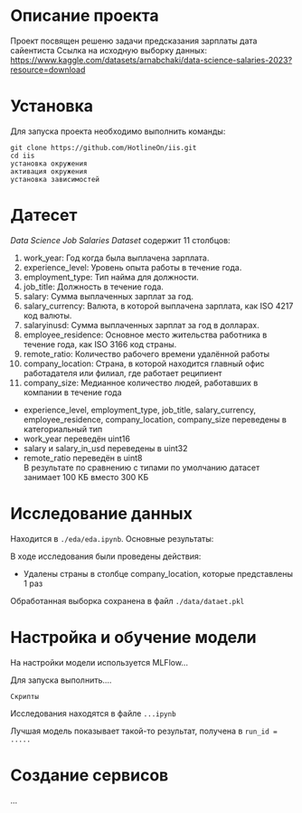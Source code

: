 # Описание проекта
Проект посвящен решеню задачи предсказания зарплаты дата сайентиста
Ссылка на исходную выборку данных: https://www.kaggle.com/datasets/arnabchaki/data-science-salaries-2023?resource=download

# Установка
Для запуска проекта необходимо выполнить команды:
```
git clone https://github.com/HotlineOn/iis.git
cd iis
установка окружения
активация окружения
установка зависимостей
```

# Датесет
*Data Science Job Salaries Dataset* содержит 11 столбцов:
1. work_year: Год когда была выплачена зарплата.
2. experience_level: Уровень опыта работы в течение года.
3. employment_type: Тип найма для должности.
4. job_title: Должность в течение года.
5. salary: Сумма выплаченных зарплат за год.
6. salary_currency: Валюта, в которой выплачена зарплата, как ISO 4217 код валюты.
7. salaryinusd: Сумма выплаченных зарплат за год в долларах.
8. employee_residence: Основное место жительства работника в течение года, как ISO 3166 код страны.
9. remote_ratio: Количество рабочего времени удалённой работы
10. company_location: Страна, в которой находится главный офис работадателя или филиал, где работает реципиент
11. company_size: Медианное количество людей, работавших в компании в течение года
* experience_level, employment_type, job_title, salary_currency, employee_residence, company_location, company_size 
переведены в категориальный тип
* work_year переведён uint16
* salary и salary_in_usd переведены в uint32
* remote_ratio переведён в uint8 \
В результате по сравнению с типами по умолчанию датасет занимает
100 КБ вместо 300 КБ


# Исследование данных

Находится в `./eda/eda.ipynb`. Основные результаты:

В ходе исследования были проведены действия:
* Удалены страны в столбце company_location, которые представлены 1 раз

Обработанная выборка сохранена в файл `./data/dataet.pkl`


# Настройка и обучение модели
На настройки модели используется MLFlow...

Для запуска выполнить....
```
Скрипты

```
Исследования находятся в файле `...ipynb`

Лучшая модель показывает такой-то результат, получена в 
`run_id = .....` 

# Создание сервисов
...


